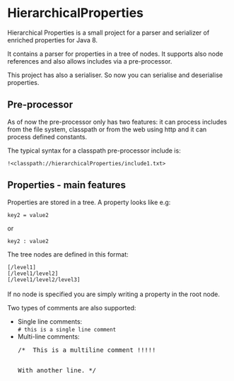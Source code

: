 HierarchicalProperties
======================

Hierarchical Properties is a small project for a parser and serializer of enriched properties for Java 8. 

It contains a parser for properties in a tree of nodes. It supports also node references and also allows includes via a pre-processor.

This project has also a serialiser. So now you can serialise and deserialise properties.

Pre-processor
-------------

As of now the pre-processor only has two features: it can process includes from the file system, 
classpath or from the web using http and it can process defined constants. 

The typical syntax for a classpath pre-processor include is:

<code>!&lt;classpath://hierarchicalProperties/include1.txt&gt;</code>



Properties - main features
--------------------------

Properties are stored in a tree. A property looks like e.g:

<code>key2 = value2</code>

or

<code>key2 : value2</code>


The tree nodes are defined in this format: 

<code>[/level1]</code><br/>
<code>[/level1/level2]</code><br/>
<code>[/level1/level2/level3]</code><br/><br/>
If no node is specified you are simply writing a property in the root node.

Two types of comments are also supported:

<ul>
<li>Single line comments:<br />
<code># this is a single line comment</code>
</li>

<li>Multi-line comments:<br />
<pre>/*  This is a multiline comment !!!!! 

With another line.
*/</pre>
</li>
</ul>
